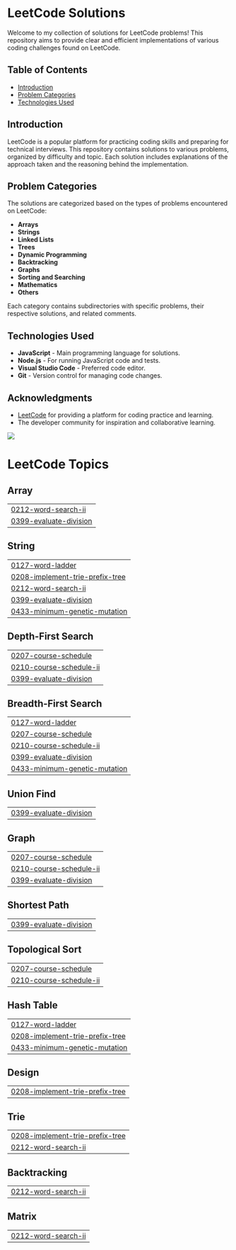 # LeetCode Solutions

Welcome to my collection of solutions for LeetCode problems! This repository aims to provide clear and efficient implementations of various coding challenges found on LeetCode.

## Table of Contents

- [Introduction](#introduction)
- [Problem Categories](#problem-categories)
- [Technologies Used](#technologies-used)

## Introduction

LeetCode is a popular platform for practicing coding skills and preparing for technical interviews. This repository contains solutions to various problems, organized by difficulty and topic. Each solution includes explanations of the approach taken and the reasoning behind the implementation.

## Problem Categories

The solutions are categorized based on the types of problems encountered on LeetCode:

- **Arrays**
- **Strings**
- **Linked Lists**
- **Trees**
- **Dynamic Programming**
- **Backtracking**
- **Graphs**
- **Sorting and Searching**
- **Mathematics**
- **Others**

Each category contains subdirectories with specific problems, their respective solutions, and related comments.

## Technologies Used

- **JavaScript** - Main programming language for solutions.
- **Node.js** - For running JavaScript code and tests.
- **Visual Studio Code** - Preferred code editor.
- **Git** - Version control for managing code changes.

## Acknowledgments

- [LeetCode](https://leetcode.com/problemset/) for providing a platform for coding practice and learning.
- The developer community for inspiration and collaborative learning.

<img src="https://media3.giphy.com/media/v1.Y2lkPTc5MGI3NjExdjVxMzJlMG1rOWI5OWx0cjBkczRxY2JydGV0dnVlZ29qZTR5cnh6MyZlcD12MV9pbnRlcm5hbF9naWZfYnlfaWQmY3Q9Zw/QDjpIL6oNCVZ4qzGs7/giphy.webp" />

<!---LeetCode Topics Start-->
# LeetCode Topics
## Array
|  |
| ------- |
| [0212-word-search-ii](https://github.com/davesheinbein/LeetCode/tree/master/0212-word-search-ii) |
| [0399-evaluate-division](https://github.com/davesheinbein/LeetCode/tree/master/0399-evaluate-division) |
## String
|  |
| ------- |
| [0127-word-ladder](https://github.com/davesheinbein/LeetCode/tree/master/0127-word-ladder) |
| [0208-implement-trie-prefix-tree](https://github.com/davesheinbein/LeetCode/tree/master/0208-implement-trie-prefix-tree) |
| [0212-word-search-ii](https://github.com/davesheinbein/LeetCode/tree/master/0212-word-search-ii) |
| [0399-evaluate-division](https://github.com/davesheinbein/LeetCode/tree/master/0399-evaluate-division) |
| [0433-minimum-genetic-mutation](https://github.com/davesheinbein/LeetCode/tree/master/0433-minimum-genetic-mutation) |
## Depth-First Search
|  |
| ------- |
| [0207-course-schedule](https://github.com/davesheinbein/LeetCode/tree/master/0207-course-schedule) |
| [0210-course-schedule-ii](https://github.com/davesheinbein/LeetCode/tree/master/0210-course-schedule-ii) |
| [0399-evaluate-division](https://github.com/davesheinbein/LeetCode/tree/master/0399-evaluate-division) |
## Breadth-First Search
|  |
| ------- |
| [0127-word-ladder](https://github.com/davesheinbein/LeetCode/tree/master/0127-word-ladder) |
| [0207-course-schedule](https://github.com/davesheinbein/LeetCode/tree/master/0207-course-schedule) |
| [0210-course-schedule-ii](https://github.com/davesheinbein/LeetCode/tree/master/0210-course-schedule-ii) |
| [0399-evaluate-division](https://github.com/davesheinbein/LeetCode/tree/master/0399-evaluate-division) |
| [0433-minimum-genetic-mutation](https://github.com/davesheinbein/LeetCode/tree/master/0433-minimum-genetic-mutation) |
## Union Find
|  |
| ------- |
| [0399-evaluate-division](https://github.com/davesheinbein/LeetCode/tree/master/0399-evaluate-division) |
## Graph
|  |
| ------- |
| [0207-course-schedule](https://github.com/davesheinbein/LeetCode/tree/master/0207-course-schedule) |
| [0210-course-schedule-ii](https://github.com/davesheinbein/LeetCode/tree/master/0210-course-schedule-ii) |
| [0399-evaluate-division](https://github.com/davesheinbein/LeetCode/tree/master/0399-evaluate-division) |
## Shortest Path
|  |
| ------- |
| [0399-evaluate-division](https://github.com/davesheinbein/LeetCode/tree/master/0399-evaluate-division) |
## Topological Sort
|  |
| ------- |
| [0207-course-schedule](https://github.com/davesheinbein/LeetCode/tree/master/0207-course-schedule) |
| [0210-course-schedule-ii](https://github.com/davesheinbein/LeetCode/tree/master/0210-course-schedule-ii) |
## Hash Table
|  |
| ------- |
| [0127-word-ladder](https://github.com/davesheinbein/LeetCode/tree/master/0127-word-ladder) |
| [0208-implement-trie-prefix-tree](https://github.com/davesheinbein/LeetCode/tree/master/0208-implement-trie-prefix-tree) |
| [0433-minimum-genetic-mutation](https://github.com/davesheinbein/LeetCode/tree/master/0433-minimum-genetic-mutation) |
## Design
|  |
| ------- |
| [0208-implement-trie-prefix-tree](https://github.com/davesheinbein/LeetCode/tree/master/0208-implement-trie-prefix-tree) |
## Trie
|  |
| ------- |
| [0208-implement-trie-prefix-tree](https://github.com/davesheinbein/LeetCode/tree/master/0208-implement-trie-prefix-tree) |
| [0212-word-search-ii](https://github.com/davesheinbein/LeetCode/tree/master/0212-word-search-ii) |
## Backtracking
|  |
| ------- |
| [0212-word-search-ii](https://github.com/davesheinbein/LeetCode/tree/master/0212-word-search-ii) |
## Matrix
|  |
| ------- |
| [0212-word-search-ii](https://github.com/davesheinbein/LeetCode/tree/master/0212-word-search-ii) |
<!---LeetCode Topics End-->